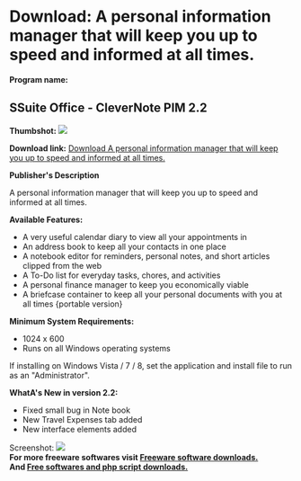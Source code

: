 # Download: A personal information manager that will keep you up to speed and informed at all times.

**Program name:**

## SSuite Office - CleverNote PIM 2.2

  
**Thumbshot:** ![](http://www.freewarefiles.com/screenshot/ssuite_clvrnote_md.jpg)   
  
**Download link:** [Download A personal information manager that will keep you up to speed and informed at all times.](http://freesoftwares.boysofts.com/SSuite-Office-CleverNote-PIM_program_56500.html)  
  


**Publisher's Description**  
  


A personal information manager that will keep you up to speed and informed at all times. 

**Available Features:**

  * A very useful calendar diary to view all your appointments in 
  * An address book to keep all your contacts in one place 
  * A notebook editor for reminders, personal notes, and short articles clipped from the web 
  * A To-Do list for everyday tasks, chores, and activities 
  * A personal finance manager to keep you economically viable 
  * A briefcase container to keep all your personal documents with you at all times {portable version} 

**Minimum System Requirements:**

  * 1024 x 600 
  * Runs on all Windows operating systems 

If installing on Windows Vista / 7 / 8, set the application and install file to run as an "Administrator".

**WhatA's New in version 2.2:**

  * Fixed small bug in Note book 
  * New Travel Expenses tab added 
  * New interface elements added 

  
  
Screenshot: ![](http://www.freewarefiles.com/screenshot/ssuite_clvrnote.jpg)   
**For more freeware softwares visit [Freeware software downloads.](http://freesoftwares.boysofts.com/)**   
**And [Free softwares and php script downloads.](http://www.boysofts.com/)**
